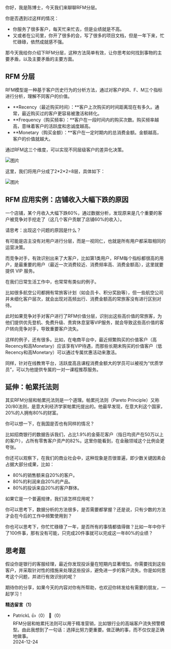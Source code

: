 你好，我是陈博士，今天我们来聊聊RFM分层。

你是否遇到过这样的情况：

- 你服务了很多客户，每天忙来忙去，但是业绩就是不高。
- 又或者在公司里，你开了很多的会，写了很多的项目文档，但是一年下来，忙忙碌碌，依然成就感不强。

那今天我给你介绍下RFM分层，这种方法简单有效，让你思考如何找到事物的主要矛盾，以及主要矛盾的主要方面。

## **RFM 分层**

RFM模型是一种基于客户历史行为的分析方法，通过对客户的R、F、M三个指标进行分析，理解不同客户的价值。

- **Recency（最近购买时间）：**客户上次购买的时间距离现在有多久。通常，最近购买过的客户更容易被激活和转化。
- **Frequency（购买频率）：**客户在一段时间内的购买次数。购买频率越高，意味着客户的活跃度和忠诚度越高。
- **Monetary（购买金额）：**客户在一定时期内的总消费金额。金额越高，客户的价值就越大。

通过RFM这三个维度，可以实现不同层级客户的差异化决策。

![图片](https://static001.geekbang.org/resource/image/b5/bf/b53ccfc9d5f2b2c84f0674ca1c49e1bf.jpg?wh=1019x708)

这里，我们将用户分成了2\*2\*2=8层，具体如下：

![图片](https://static001.geekbang.org/resource/image/dd/83/dd3d9a41a2a8195673cdc3fd6cyy4e83.jpg?wh=1330x932)

## **RFM 应用实例：店铺收入大幅下跌的原因**

一个店铺，某个月收入大幅下跌60%，通过数据分析，发现原来是几个重要的客户被竞争对手挖走了（这几个客户贡献了店铺60%的收入）。

请思考：出现这个问题的原因是什么？

有可能是店主没有对用户进行分层，而是一视同仁，也就是所有用户都采取相同的运营决策。

而竞争对手，有效识别出来了大客户，比如第1类用户，RFM每个指标都很高的用户，是最重要的用户（最近一次消费较近、消费频率高、消费金额高），这里就要提供 VIP 服务。

在我们日常生活工作中，也常常有类似的例子。

比如很多航空公司都拥有常旅客计划（如会员卡、积分奖励等），但一些航空公司并未细化客户层次，就会出现对高频出行、消费金额高的常旅客没有进行区别对待。

此时如果竞争对手对客户进行了RFM价值分层，识别出这些高价值的常旅客，为他们提供优先登机、免费升级、贵宾休息室等VIP服务，就会导致这些高价值的客户转向竞争对手，导致重要客户流失。

这样的例子，还有很多。比如，在电商平台中，最近频繁购买的价值客户（高Recency和高Monetary）应该享有VIP待遇，而那些长期未购买的价值客户（低Recency和高Monetary）可以通过专属优惠活动来激活。

同样，针对在线教育平台，活跃度高且课程消费金额大的学员可以被视为“优质学员”，可以为他提供专属的一对一课程推荐服务。

## **延伸：帕累托法则**

其实RFM分层和帕累托法则是一个道理。帕累托法则（Pareto Principle）又称20/80法则，是意大利经济学家帕累托提出的。他最早发现，在意大利这个国家，20%的人拥有80%的财富。

你可以想一下，在我国是否也有同样的情况？

比如招商银行的数据告诉我们，占比1.9%的金葵花客户（指日均资产在50万以上的客户），占所有零售客户资产的82%。这里你能看到，在金融领域这个比例会更夸张。

你还可以观察下，在我们的商业社会中，这种现象是否很普遍，即少数关键因素会占据大部分成果，比如：

- 80%的销售额来自20%的客户。
- 80%的利润来自20%的产品。
- 80%的投诉来自20%的客户群体。

如果它是一个普遍规律，我们该怎样应用呢？

你可以思考下，数据分析的方法很多，是否需要都掌握？还是说，只有少数的方法才会在今后的工作中频繁使用到？

你也可以思考下，你忙忙碌碌了一年，是否所有的事情都值得做？比如一年中你干了100件事，那有没有可能，只完成20件事就可以完成这一年80%的业绩？

## **思考题**

假设你是银行的客服经理，最近你发现投诉量在短期内显著增加。你需要找到这些客户，并采取针对性的措施来处理这些投诉，避免进一步的客户流失。你是如何思考这个问题，并进行有效识别的呢？

期待你的分享，如果今天的内容对你有所帮助，也欢迎你转发给有需要的朋友，一起学习！
<div><strong>精选留言（1）</strong></div><ul>
<li><span>PatrickL</span> 👍（0） 💬（0）<div>RFM分层和帕累托法则可以用于精准营销，比如银行业的高端客户流失预警模型。由此我想到了一句话：选择比努力更重要。做正确的事，而不仅仅是正确地做事。</div>2024-12-24</li><br/>
</ul>